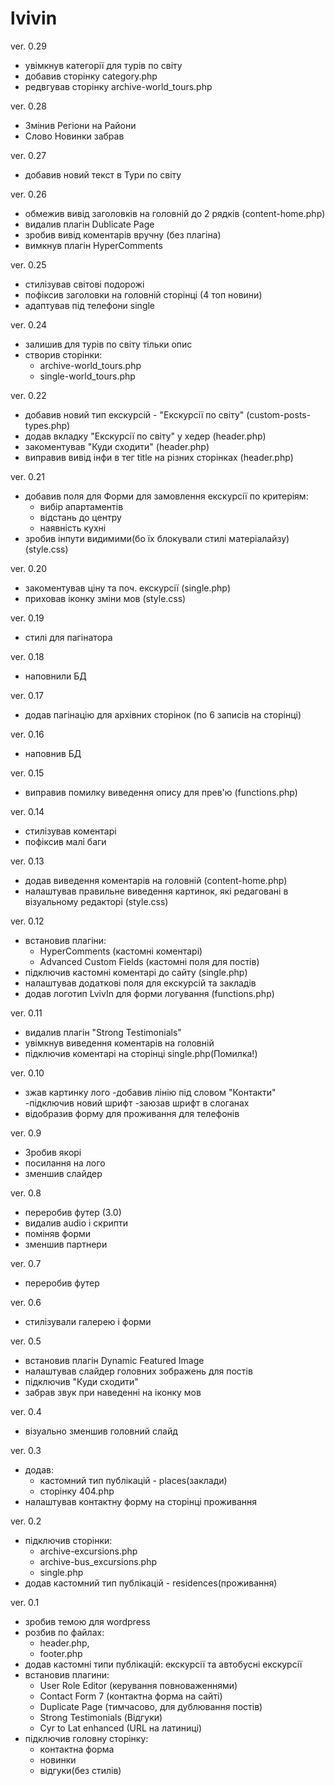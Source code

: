 # lvivin

ver. 0.29
  - увімкнув категорії для турів по світу
  - добавив сторінку category.php
  - редвгував сторінку archive-world_tours.php

ver. 0.28
  - Змінив Регіони на Райони
  - Слово Новинки забрав

ver. 0.27
  - добавив новий текст в Тури по світу

ver. 0.26
  - обмежив вивід заголовків на головній до 2 рядків (content-home.php)
  - видалив плагін Dublicate Page
  - зробив вивід коментарів вручну (без плагіна)
  - вимкнув плагін HyperComments

ver. 0.25
  - стилізував світові подорожі
  - пофіксив заголовки на головній сторінці (4 топ новини)
  - адаптував під телефони single

ver. 0.24
  - залишив для турів по світу тільки опис
  - створив сторінки:
    - archive-world_tours.php
    - single-world_tours.php

ver. 0.22
  - добавив новий тип екскурсій - "Екскурсії по світу" (custom-posts-types.php)
  - додав вкладку "Екскурсії по світу" у хедер (header.php)
  - закоментував "Куди сходити" (header.php)
  - виправив вивід інфи в тег title на різних сторінках (header.php)

ver. 0.21
  - добавив поля для Форми для замовлення екскурсії по критеріям:
    - вибір апартаментів
    - відстань до центру
    - наявність кухні
  - зробив інпути видимими(бо їх блокували стилі матеріалайзу) (style.css)

ver. 0.20
  - закоментував ціну та поч. екскурсії (single.php)
  - приховав іконку зміни мов (style.css)

ver. 0.19
  - стилі для пагінатора

ver. 0.18
  - наповнили БД

ver. 0.17
  - додав пагінацію для архівних сторінок (по 6 записів на сторінці)

ver. 0.16
  - наповнив БД
  
ver. 0.15
  - виправив помилку виведення опису для прев'ю (functions.php)

ver. 0.14
  - стилізував коментарі
  - пофіксив малі баги

ver. 0.13
  - додав виведення коментарів на головній (content-home.php)
  - налаштував правильне виведення картинок, які редаговані в візуальному редакторі (style.css)

ver. 0.12
  - встановив плагіни:
    - HyperComments (кастомні коментарі)
    - Advanced Custom Fields (кастомні поля для постів)
  - підключив кастомні коментарі до сайту (single.php)
  - налаштував додаткові поля для екскурсій та закладів
  - додав логотип LvivIn для форми логування (functions.php)

ver. 0.11
  - видалив плагін "Strong Testimonials"
  - увімкнув виведення коментарів на головній
  - підключив коментарі на сторінці single.php(Помилка!)

ver. 0.10
 - зжав картинку лого
 -добавив лінію під словом "Контакти"
 -підключив новий шрифт
 -заюзав шрифт в слоганах
 - відобразив форму для проживання для телефонів

ver. 0.9
 - Зробив якорі
 - посилання на лого
 - зменшив слайдер

ver. 0.8
 - переробив футер (3.0)
 - видалив audio і скрипти
 - поміняв форми 
 - зменшив партнери

ver. 0.7
 - переробив футер

ver. 0.6
 - стилізували галерею і форми

ver. 0.5
  - встановив плагін Dynamic Featured Image
  - налаштував слайдер головних зображень для постів
  - підключив "Куди сходити"
  - забрав звук при наведенні на іконку мов

ver. 0.4
  - візуально зменшив головний слайд

ver. 0.3
  - додав:
    - кастомний тип публікацій - places(заклади)
    - сторінку 404.php
  - налаштував контактну форму на сторінці проживання

ver. 0.2
  - підключив сторінки:
    - archive-excursions.php
    - archive-bus_excursions.php
    - single.php
  - додав кастомний тип публікацій - residences(проживання)

ver. 0.1
  - зробив темою для wordpress
  - розбив по файлах: 
    - header.php,
    - footer.php
  - додав кастомні типи публікацій: екскурсії та автобусні екскурсії
  - встановив плагини:
    - User Role Editor (керування повноваженнями)
    - Contact Form 7 (контактна форма на сайті)
    - Duplicate Page (тимчасово, для дублювання постів)
    - Strong Testimonials (Відгуки)
    - Cyr to Lat enhanced (URL на латиниці)
  - підключив головну сторінку:
    - контактна форма
    - новинки
    - відгуки(без стилів)



